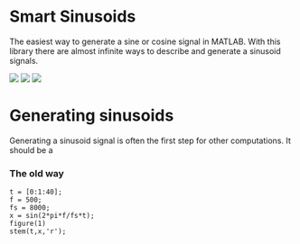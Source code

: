 # Smart Sinusoids

The easiest way to generate a sine or cosine signal in MATLAB. With this library there are almost infinite ways to describe and generate a sinusoid signals. 

<a href="http://tiborsimon.github.io/tools/solarized-theme-for-embedded-gists/" target="_blank"><img src="http://tiborsimon.github.io/images/core/corresponding-article.png" /></a>   <a href="http://tiborsimon.github.io/tools/solarized-theme-for-embedded-gists#discussion" target="_blank"><img src="http://tiborsimon.github.io/images/core/join-to-the-discussion.png" /></a>   <a href="http://tiborsimon.github.io/tools/solarized-theme-for-embedded-gists#demo" target="_blank"><img src="http://tiborsimon.github.io/images/core/live-demo.png" /></a>

# Generating sinusoids

Generating a sinusoid signal is often the first step for other computations. It should be a 

### The old way

```
t = [0:1:40];
f = 500;
fs = 8000;
x = sin(2*pi*f/fs*t);
figure(1)
stem(t,x,'r');
```
